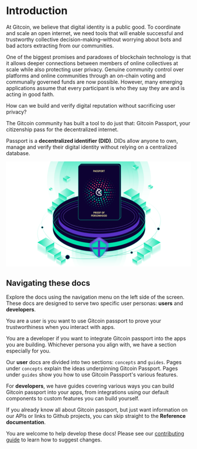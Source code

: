 # Introduction

At Gitcoin, we believe that digital identity is a public good. To coordinate and scale an open internet, we need tools that will enable successful and trustworthy collective decision-making–without worrying about bots and bad actors extracting from our communities.

One of the biggest promises and paradoxes of blockchain technology is that it allows deeper connections between members of online collectives at scale while also protecting user privacy. Genuine community control over platforms and online communities through an on-chain voting and communally governed funds are now possible. However, many emerging applications assume that every participant is who they say they are and is acting in good faith. 

How can we build and verify digital reputation without sacrificing user privacy? 

The Gitcoin community has built a tool to do just that: Gitcoin Passport, your citizenship pass for the decentralized internet. 

Passport is a **decentralized identifier (DID)**. DIDs allow anyone to own, manage and verify their digital identity without relying on a centralized database.
 
  
![passport](assets/passport-hero.png)

## Navigating these docs

Explore the docs using the navigation menu on the left side of the screen. These docs are designed to serve two specific user personas: **users** and **developers**. 

You are a user is you want to use Gitcoin passport to prove your trustworthiness when you interact with apps. 

You are a developer if you want to integrate Gitcoin passport into the apps you are building. Whichever persona you align with, we have a section especially for you.

Our **user** docs are divided into two sections: `concepts` and `guides`. Pages under `concepts` explain the ideas underpinning Gitcoin Passport. Pages under `guides` show you how to use Gitcoin Passport's various features.

For **developers**, we have guides covering various ways you can build Gitcoin passport into your apps, from integrations using our default components to custom features you can build yourself.

If you already know all about Gitcoin passport, but just want information on our APIs or links to Github projects, you can skip straight to the **Reference documentation**.

You are welcome to help develop these docs! Please see our [contributing guide](additional/contributing.md) to learn how to suggest changes.